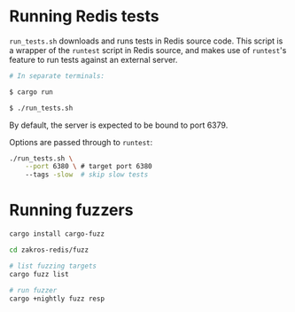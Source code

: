 # Running Redis tests

`run_tests.sh` downloads and runs tests in Redis source code.
This script is a wrapper of the `runtest` script in Redis source,
and makes use of `runtest`'s feature to run tests against an external server.

```sh
# In separate terminals:

$ cargo run

$ ./run_tests.sh
```

By default, the server is expected to be bound to port 6379.

Options are passed through to `runtest`:

```sh
./run_tests.sh \
    --port 6380 \ # target port 6380
    --tags -slow  # skip slow tests
```

# Running fuzzers

```sh
cargo install cargo-fuzz

cd zakros-redis/fuzz

# list fuzzing targets
cargo fuzz list

# run fuzzer
cargo +nightly fuzz resp
```
